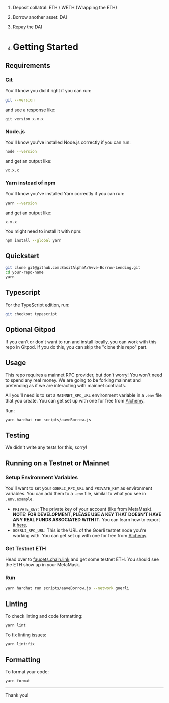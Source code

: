 1. Deposit collatral: ETH / WETH  (Wrapping the ETH)
2. Borrow another asset: DAI
3. Repay the DAI

4. # Getting Started

## Requirements

### Git

You'll know you did it right if you can run:

```bash
git --version
```

and see a response like:

```plaintext
git version x.x.x
```

### Node.js

You'll know you've installed Node.js correctly if you can run:

```bash
node --version
```

and get an output like:

```plaintext
vx.x.x
```

### Yarn instead of npm

You'll know you've installed Yarn correctly if you can run:

```bash
yarn --version
```

and get an output like:

```plaintext
x.x.x
```

You might need to install it with npm:

```bash
npm install --global yarn
```

## Quickstart

```bash
git clone git@github.com:BasitAlphaA/Avve-Borrow-Lending.git
cd your-repo-name
yarn
```

## Typescript

For the TypeScript edition, run:

```bash
git checkout typescript
```

## Optional Gitpod

If you can't or don't want to run and install locally, you can work with this repo in Gitpod. If you do this, you can skip the "clone this repo" part.



## Usage

This repo requires a mainnet RPC provider, but don't worry! You won't need to spend any real money. We are going to be forking mainnet and pretending as if we are interacting with mainnet contracts.

All you'll need is to set a `MAINNET_RPC_URL` environment variable in a `.env` file that you create. You can get set up with one for free from [Alchemy](https://www.alchemy.com/).

Run:

```bash
yarn hardhat run scripts/aaveBorrow.js
```

## Testing

We didn't write any tests for this, sorry!

## Running on a Testnet or Mainnet

### Setup Environment Variables

You'll want to set your `GOERLI_RPC_URL` and `PRIVATE_KEY` as environment variables. You can add them to a `.env` file, similar to what you see in `.env.example`.

- `PRIVATE_KEY`: The private key of your account (like from MetaMask). **NOTE: FOR DEVELOPMENT, PLEASE USE A KEY THAT DOESN'T HAVE ANY REAL FUNDS ASSOCIATED WITH IT.**
  You can learn how to export it [here](https://metamask.zendesk.com/hc/en-us/articles/360015289452-How-to-export-an-account-s-private-key).
- `GOERLI_RPC_URL`: This is the URL of the Goerli testnet node you're working with. You can get set up with one for free from [Alchemy](https://www.alchemy.com/).

### Get Testnet ETH

Head over to [faucets.chain.link](https://faucets.chain.link/) and get some testnet ETH. You should see the ETH show up in your MetaMask.

### Run

```bash
yarn hardhat run scripts/aaveBorrow.js --network goerli
```

## Linting

To check linting and code formatting:

```bash
yarn lint
```

To fix linting issues:

```bash
yarn lint:fix
```

## Formatting

To format your code:

```bash
yarn format
```

---

Thank you!

